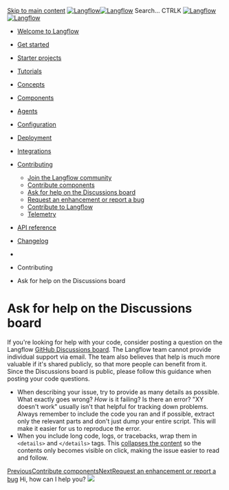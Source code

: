 [Skip to main content](https://docs.langflow.org/<#__docusaurus_skipToContent_fallback>)
[![Langflow](https://docs.langflow.org/img/langflow-logo-black.svg)![Langflow](https://docs.langflow.org/img/langflow-logo-white.svg)](https://docs.langflow.org/</>)
[](https://docs.langflow.org/<https:/github.com/langflow-ai/langflow>)[](https://docs.langflow.org/<https:/twitter.com/langflow_ai>)[](https://docs.langflow.org/<https:/discord.gg/EqksyE2EX9>)
Search...
CTRLK
[![Langflow](https://docs.langflow.org/img/langflow-logo-black.svg)![Langflow](https://docs.langflow.org/img/langflow-logo-white.svg)](https://docs.langflow.org/</>)
  * [Welcome to Langflow](https://docs.langflow.org/</>)
  * [Get started](https://docs.langflow.org/</get-started-installation>)
  * [Starter projects](https://docs.langflow.org/</starter-projects-basic-prompting>)
  * [Tutorials](https://docs.langflow.org/</tutorials-blog-writer>)
  * [Concepts](https://docs.langflow.org/</concepts-overview>)
  * [Components](https://docs.langflow.org/</components-agents>)
  * [Agents](https://docs.langflow.org/</agents-overview>)
  * [Configuration](https://docs.langflow.org/</configuration-api-keys>)
  * [Deployment](https://docs.langflow.org/</Deployment/deployment-docker>)
  * [Integrations](https://docs.langflow.org/</integrations-assemblyai>)
  * [Contributing](https://docs.langflow.org/</contributing-community>)
    * [Join the Langflow community](https://docs.langflow.org/</contributing-community>)
    * [Contribute components](https://docs.langflow.org/</contributing-components>)
    * [Ask for help on the Discussions board](https://docs.langflow.org/</contributing-github-discussions>)
    * [Request an enhancement or report a bug](https://docs.langflow.org/</contributing-github-issues>)
    * [Contribute to Langflow](https://docs.langflow.org/</contributing-how-to-contribute>)
    * [Telemetry](https://docs.langflow.org/</contributing-telemetry>)
  * [API reference](https://docs.langflow.org/</api-reference-api-examples>)
  * [Changelog](https://docs.langflow.org/<https:/github.com/langflow-ai/langflow/releases/latest>)


  * [](https://docs.langflow.org/</>)
  * Contributing
  * Ask for help on the Discussions board


# Ask for help on the Discussions board
If you're looking for help with your code, consider posting a question on the Langflow [GitHub Discussions board](https://docs.langflow.org/<https:/github.com/langflow-ai/langflow/discussions>). The Langflow team cannot provide individual support via email. The team also believes that help is much more valuable if it's shared publicly, so that more people can benefit from it.
Since the Discussions board is public, please follow this guidance when posting your code questions.
  * When describing your issue, try to provide as many details as possible. What exactly goes wrong?  _How_ is it failing? Is there an error? "XY doesn't work" usually isn't that helpful for tracking down problems. Always remember to include the code you ran and if possible, extract only the relevant parts and don't just dump your entire script. This will make it easier for us to reproduce the error.
  * When you include long code, logs, or tracebacks, wrap them in `<details>` and `</details>` tags. This [collapses the content](https://docs.langflow.org/<https:/developer.mozilla.org/en/docs/Web/HTML/Element/details>) so the contents only becomes visible on click, making the issue easier to read and follow.


[PreviousContribute components](https://docs.langflow.org/</contributing-components>)[NextRequest an enhancement or report a bug](https://docs.langflow.org/</contributing-github-issues>)
Hi, how can I help you?
![](https://docs.langflow.org/img/langflow-icon-black-transparent.svg)
